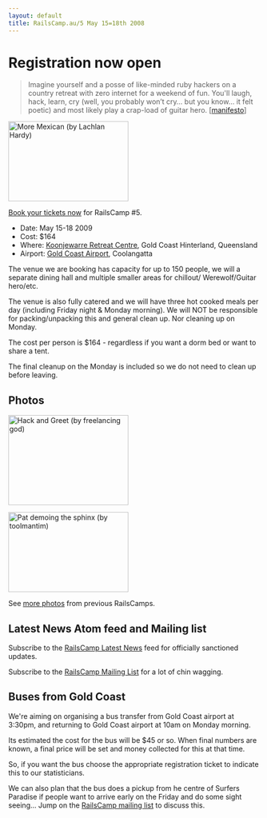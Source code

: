 ```yaml
---
layout: default
title: RailsCamp.au/5 May 15=18th 2008
---
```


# Registration now open

<blockquote>Imagine yourself and a posse of like-minded ruby hackers on a country retreat with zero internet for a weekend of fun. You'll laugh, hack, learn, cry (well, you probably won’t cry… but you know… it felt poetic) and most likely play a crap-load of guitar hero. [<a href="http://railscamp08.org/" title="Rails Camps">manifesto</a>]</blockquote>

<a href="http://www.flickr.com/photos/lachlanhardy/3045076837/" title="More Mexican (by Lachlan Hardy)"><img src="http://farm4.static.flickr.com/3016/3045076837_f1ff415033_m.jpg" title="More Mexican (by Lachlan Hardy)" alt="More Mexican (by Lachlan Hardy)" class="align-right" width="240" height="160" /></a>

[Book your tickets now](http://railscampau5.eventwax.com/rails-camp-5/register) for RailsCamp #5. 

* Date: May 15-18 2009
* Cost: $164
* Where: [Koonjewarre Retreat Centre](http://www.koonjewarre.com/index.html), Gold Coast Hinterland, Queensland
* Airport: [Gold Coast Airport](http://www.koonjewarre.com/index.html), Coolangatta

The venue we are booking has capacity for up to 150 people, we will a separate dining  hall and multiple smaller areas for chillout/ 
Werewolf/Guitar hero/etc.

The venue is also fully catered and we will have three hot cooked meals per day (including Friday night & Monday morning). We will NOT be responsible for packing/unpacking this and general clean up. Nor cleaning up on Monday.

The cost per person is $164 - regardless if you want a dorm bed or want to share a tent. 

The final cleanup on the Monday is included so we do not need to clean up before leaving.

## Photos

<div id="photos">
  <a href="http://www.flickr.com/photos/freelancing_god/3044072689/" title="Hack and Greet (by freelancing god)"><img src="http://farm4.static.flickr.com/3031/3044072689_8660568301_m.jpg" title="Hack and Greet (by freelancing god)" alt="Hack and Greet (by freelancing god)" width="240" height="180" /></a>

  <a href="http://www.flickr.com/photos/toolmantim/3042912636/" title="Pat demoing the sphinx (by toolmantim)"><img src="http://farm4.static.flickr.com/3235/3042912636_e2ec99caa7_m.jpg" title="Pat demoing the sphinx (by toolmantim)" alt="Pat demoing the sphinx (by toolmantim)" width="240" height="160" /></a>
</div>

See [more photos](photos.html) from previous RailsCamps.

## Latest News Atom feed and Mailing list

Subscribe to the [RailsCamp Latest News](feed://railscampau.github.com/atom.xml) feed for officially sanctioned updates.

Subscribe to the [RailsCamp Mailing List](http://groups.google.com/group/railscamp) for a lot of chin wagging.

## Buses from Gold Coast

We're aiming on organising a bus transfer from Gold Coast airport at 3:30pm, and returning to Gold Coast airport at 10am on Monday morning.

Its estimated the cost for the bus will be $45 or so. When final numbers are known, a final price will be set and money collected for this at that time.

So, if you want the bus choose the appropriate registration ticket to indicate this to our statisticians.

We can also plan that the bus does a pickup from he centre of Surfers Paradise if people want to arrive early on the Friday and do some sight seeing... Jump on the [RailsCamp mailing list](http://groups.google.com/group/railscamp) to discuss this.
